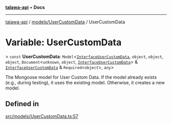 [**talawa-api**](../../../README.md) • **Docs**

***

[talawa-api](../../../modules.md) / [models/UserCustomData](../README.md) / UserCustomData

# Variable: UserCustomData

\> `const` **UserCustomData**: `Model`\<[`InterfaceUserCustomData`](../interfaces/InterfaceUserCustomData.md), `object`, `object`, `object`, `Document`\<`unknown`, `object`, [`InterfaceUserCustomData`](../interfaces/InterfaceUserCustomData.md)\> & [`InterfaceUserCustomData`](../interfaces/InterfaceUserCustomData.md) & `Required`\<`object`\>, `any`\>

The Mongoose model for User Custom Data.
If the model already exists (e.g., during testing), it uses the existing model.
Otherwise, it creates a new model.

## Defined in

[src/models/UserCustomData.ts:57](https://github.com/PalisadoesFoundation/talawa-api/blob/92443bb6a5ff3ed66457149a509401986a82e570/src/models/UserCustomData.ts#L57)
